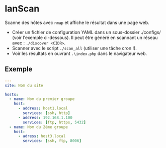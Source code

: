 # lanScan

Scanne des hôtes avec `nmap`
et affiche le résultat dans une page web.

* Créer un fichier de configuration YAML dans un sous-dossier ./configs/ (voir l'exemple ci-dessous).
Il peut être généré en scannant un réseau avec : `./discover <CIDR>`.
* Scanner avec le script `./scan_all` (utiliser une tâche cron !).
* Voir les résultats en ouvrant `.\index.php` dans le navigateur web.

## Exemple 
```yaml
---
site: Nom du site

hosts:
  - name: Nom du premier groupe
    host:
      - address: host1.local
        services: [ssh, http]
      - address: 192.168.1.100
        services: [ftp, https, 5432]
  - name: Nom du 2ème groupe
    host:
      - adress: host3.local
        services: [ssh, ftp, 8006]
```

